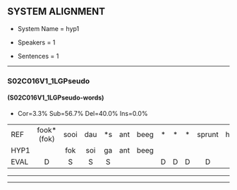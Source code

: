 
## SYSTEM ALIGNMENT

- System Name = hyp1

- Speakers = 1

- Sentences = 1

---

### S02C016V1_1LGPseudo

#### (S02C016V1_1LGPseudo-words)

- Cor=3.3%	Sub=56.7%	Del=40.0%	Ins=0.0%

|  |  |  |  |  |  |  |  |  |  |  |  |  |  |  |  |  |  |  |  |  |  |  |  |  |  |  |  |  |  |  |  |  |  |  |  |  |  |  |  |  |  |  |  |  |  |  |  |  |  |  |  |  |  |  |  |  |  |  |  |  |  |  |  |  |  |  |  |  |  |  |  |  |  |  |  |  |  |  |  |  |  |  |  |  |  |  |  |  |  |  |
|:--- |:---:|:---:|:---:|:---:|:---:|:---:|:---:|:---:|:---:|:---:|:---:|:---:|:---:|:---:|:---:|:---:|:---:|:---:|:---:|:---:|:---:|:---:|:---:|:---:|:---:|:---:|:---:|:---:|:---:|:---:|:---:|:---:|:---:|:---:|:---:|:---:|:---:|:---:|:---:|:---:|:---:|:---:|:---:|:---:|:---:|:---:|:---:|:---:|:---:|:---:|:---:|:---:|:---:|:---:|:---:|:---:|:---:|:---:|:---:|:---:|:---:|:---:|:---:|:---:|:---:|:---:|:---:|:---:|:---:|:---:|:---:|:---:|:---:|:---:|:---:|:---:|:---:|:---:|:---:|:---:|:---:|:---:|:---:|:---:|:---:|:---:|:---:|:---:|:---:|:---:|
| REF | fook*(fok) | sooi | dau | *s | ant | beeg | * | * | * | sprunt | hool | *s | larst | vout | *s | zwoei | * | * | * | fam | *x | * | * | * | *s | rachts | vaap | * | * | sprieuw | keng*(kent) | * | * | swoers | doer | plirt | *s | jien*(pijlen) | * | * | * | blard | * | guul | * | * | hoekt | neeuw | neeuw*(meeuwen) | noork | * | * | * | vid | *s | zans | leum | haans | * | * | * | spaai | * | * | * | sjalt | heik | sank | * | roen | frijk | eem | * | * | * | schard | * | * | * | grek | * | * | * | dron | snaaf | snaaf | * | * | stuid*(snuit) | *s |
| HYP1 |  | fok | soi | ga | ant | beeg |  |  |  |  |  |  |  |  |  |  |  |  |  |  |  |  |  |  |  |  |  |  | sprint | hoen | laast | fout | zoi | a | faam | a | maar | kje | kunt | dat | ook | nk | zeggen | hè | probeer | 'ns | ken | je | terugeer? | rotjes | a | kelja | aja | swoord | door | pier | wate | hooks | me | wo | jord | weet | zand | men | huns | s | spati | sshelt | halsal | roen |  |  |  |  |  |  |  |  |  |  |  |  |  | fer | één | schart | grijk | broen | mak | snat |
| EVAL | D | S | S | S |  |  | D | D | D | D | D | D | D | D | D | D | D | D | D | D | D | D | D | D | D | D | D | D | S | S | S | S | S | S | S | S | S | S | S | S | S | S | S | S | S | S | S | S | S | S | S | S | S | S | S | S | S | S | S | S | S | S | S | S | S | S | S | S | S |  | D | D | D | D | D | D | D | D | D | D | D | D | D | S | S | S | S | S | S | S |
---

---
